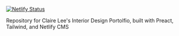 [![Netlify Status](https://api.netlify.com/api/v1/badges/8b94f359-3f7a-4b48-ba75-6a0310bf47de/deploy-status)](https://app.netlify.com/sites/chungmin-port/deploys)

Repository for Claire Lee's Interior Design Portolfio, built with Preact, Tailwind, and Netlify CMS
